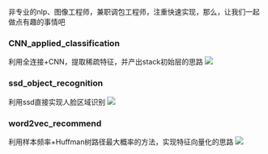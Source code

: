 非专业的nlp、图像工程师，兼职调包工程师，注重快速实现，那么，让我们一起做点有趣的事情吧

### CNN_applied_classification
利用全连接+CNN，提取稀疏特征，并产出stack初始层的思路
![](http://upload-images.jianshu.io/upload_images/1129359-57cb2c9e880b440b.jpeg?imageMogr2/auto-orient/strip%7CimageView2/2/w/1240)

### ssd_object_recognition
利用ssd直接实现人脸区域识别
![](http://upload-images.jianshu.io/upload_images/1129359-89e17d5f358de829.png?imageMogr2/auto-orient/strip%7CimageView2/2/w/1240)

### word2vec_recommend
利用样本频率+Huffman树路径最大概率的方法，实现特征向量化的思路
![](http://upload-images.jianshu.io/upload_images/1129359-fe820cfac29888f8.png?imageMogr2/auto-orient/strip%7CimageView2/2/w/1240)
